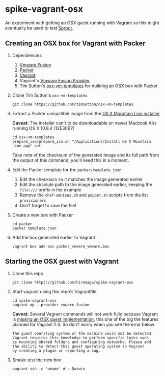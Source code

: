 # spike-vagrant-osx

An experiment with getting an OSX guest running with Vagrant so this might eventually be used to test [Sprout](https://github.com/pivotal-sprout/sprout).

## Creating an OSX box for Vagrant with Packer

1. Dependencies

    1. [Vmware Fusion](http://www.vmware.com/products/fusion/overview.html)
    1. [Packer](http://www.packer.io/)
    1. [Vagrant](http://www.vagrantup.com/)
    1. Vagrant's [Vmware Fusion Provider](http://www.vagrantup.com/vmware)
    1. Tim Sutton's [osx-vm-templates](https://github.com/timsutton/osx-vm-templates) for building an OSX box with Packer

1. Clone Tim Sutton's `osx-vm-templates`

    ```
    git clone https://github.com/timsutton/osx-vm-templates
    ```

1. Extract a Packer compatible image from the [OS X Mountain Lion installer](http://osxdaily.com/2012/07/26/redownload-os-x-mountain-lion-mac-app-store/)

    **Caveat:** The installer can't to be downloadable on newer Macbook Airs running OS X 10.8.4 (12E3067)

    ```
    cd osx-vm-templates
    prepare_iso/prepare_iso.sh "/Applications/Install OS X Mountain Lion.app" out
    ```

    Take note of the checksum of the generated image and its full path from the output of this command, you'll need this in a moment.

1. Edit the Packer template for the `packer/template.json`

    1. Edit the checksum so it matches the image generated earlier
    1. Edit the absolute path to the image generated earlier, keeping the `file:///` prefix in the example
    1. Remove the `chef-omnibus.sh` and `puppet.sh` scripts from the list `provisioners`
    1. Don't forget to save the file!

1. Create a new box with Packer

    ```
    cd packer
    packer template.json
    ```

1. Add the box generated earlier to Vagrant

    ```
    vagrant box add osx packer_vmware_vmware.box
    ```

## Starting the OSX guest with Vagrant

1. Clone this repo

    ```
    git clone https://github.com/hiremaga/spike-vagrant-osx
    ```

1. Start vagrant using this repo's Vagrantfile

    ```
    cd spike-vagrant-osx
    vagrant up --provider vmware_fusion
    ```

    **Caveat:** Several Vagrant commands will not work fully because Vagrant is [missing an OSX guest implementation](https://groups.google.com/d/msg/vagrant-up/VyZBqzbVzvs/j0gMiD8ofPUJ), this one of the big the features planned for Vagrant 2.0. So don't worry when you see the error below:

    ```
    The guest operating system of the machine could not be detected!
    Vagrant requires this knowledge to perform specific tasks such
    as mounting shared folders and configuring networks. Please add
    the ability to detect this guest operating system to Vagrant
    by creating a plugin or reporting a bug.
    ```

1. Smoke test the new box

    ```
    vagrant ssh -c 'uname' # → Darwin
    ```

